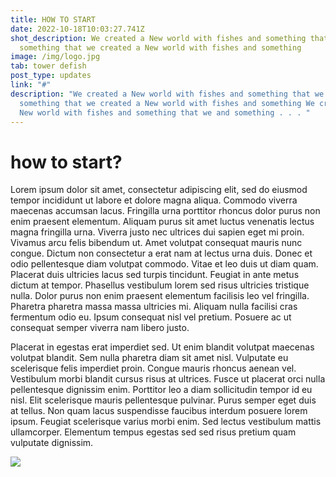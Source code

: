 ```yaml
---
title: HOW TO START
date: 2022-10-18T10:03:27.741Z
shot_description: We created a New world with fishes and something that we and
  something that we created a New world with fishes and something
image: /img/logo.jpg
tab: tower defish
post_type: updates
link: "#"
description: "We created a New world with fishes and something that we and
  something that we created a New world with fishes and something We created a
  New world with fishes and something that we and something . . . "
---
```

# how to start?

Lorem ipsum dolor sit amet, consectetur adipiscing elit, sed do eiusmod tempor incididunt ut labore et dolore magna aliqua. Commodo viverra maecenas accumsan lacus. Fringilla urna porttitor rhoncus dolor purus non enim praesent elementum. Aliquam purus sit amet luctus venenatis lectus magna fringilla urna. Viverra justo nec ultrices dui sapien eget mi proin. Vivamus arcu felis bibendum ut. Amet volutpat consequat mauris nunc congue. Dictum non consectetur a erat nam at lectus urna duis. Donec et odio pellentesque diam volutpat commodo. Vitae et leo duis ut diam quam. Placerat duis ultricies lacus sed turpis tincidunt. Feugiat in ante metus dictum at tempor. Phasellus vestibulum lorem sed risus ultricies tristique nulla. Dolor purus non enim praesent elementum facilisis leo vel fringilla. Pharetra pharetra massa massa ultricies mi. Aliquam nulla facilisi cras fermentum odio eu. Ipsum consequat nisl vel pretium. Posuere ac ut consequat semper viverra nam libero justo.

Placerat in egestas erat imperdiet sed. Ut enim blandit volutpat maecenas volutpat blandit. Sem nulla pharetra diam sit amet nisl. Vulputate eu scelerisque felis imperdiet proin. Congue mauris rhoncus aenean vel. Vestibulum morbi blandit cursus risus at ultrices. Fusce ut placerat orci nulla pellentesque dignissim enim. Porttitor leo a diam sollicitudin tempor id eu nisl. Elit scelerisque mauris pellentesque pulvinar. Purus semper eget duis at tellus. Non quam lacus suspendisse faucibus interdum posuere lorem ipsum. Feugiat scelerisque varius morbi enim. Sed lectus vestibulum mattis ullamcorper. Elementum tempus egestas sed sed risus pretium quam vulputate dignissim.

![](/img/c9b9aa0184843e38b0b6a22d105e87f2.jpg)